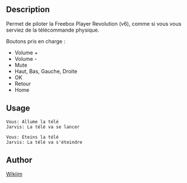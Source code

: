 <!---
IMPORTANT
=========
This README.md is displayed in the WebStore as well as within Jarvis app
Please do not change the structure of this file
Fill-in Description, Usage & Author sections
Make sure to rename the [en] folder into the language code your plugin is written in (ex: fr, es, de, it...)
For multi-language plugin:
- clone the language directory and translate commands/functions.sh
- optionally write the Description / Usage sections in several languages
-->
## Description
Permet de piloter la Freebox Player Revolution (v6), comme si vous vous serviez de la télécommande physique.

Boutons pris en charge :

* Volume +
* Volume -
* Mute
* Haut, Bas, Gauche, Droite
* OK
* Retour
* Home

## Usage
```
Vous: Allume la télé
Jarvis: La télé va se lancer

Vous: Eteins la télé
Jarvis: La télé va s'éteindre
```

## Author
[Wikijm](https://github.com/wikijm)
